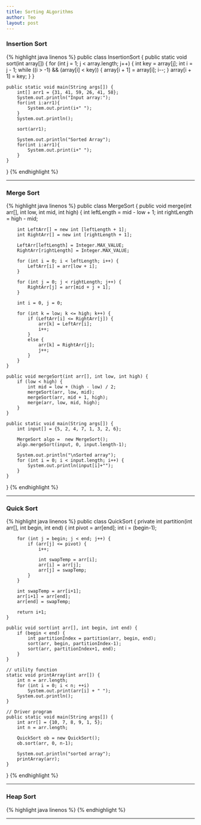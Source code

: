 ```yaml
---
title: Sorting ALgorithms
author: Teo
layout: post
---
```


<h3> Insertion Sort </h3>
{% highlight java linenos %} public class InsertionSort {
    public static void sort(int array[]) {
        for (int j = 1; j < array.length; j++) {
            int key = array[j];
            int i = j - 1;
            while ((i > -1) && (array[i] < key)) {
                array[i + 1] = array[i];
                i--;
            }
            array[i + 1] = key;
        }
    }

    public static void main(String args[]) {
        int[] arr1 = {31, 41, 59, 26, 41, 58};
        System.out.println("Input array:");
        for(int i:arr1){
            System.out.print(i+" ");
        }
        System.out.println();

        sort(arr1);

        System.out.println("Sorted Array");
        for(int i:arr1){
            System.out.print(i+" ");
        }
    }
}
    {% endhighlight %}

<hr/>

<h3> Merge Sort </h3>
{% highlight java linenos %} public class MergeSort {
    public void merge(int arr[], int low, int mid, int high) {
        int leftLength = mid - low + 1;
        int rightLength = high - mid;

        int LeftArr[] = new int [leftLength + 1];
        int RightArr[] = new int [rightLength + 1];

        LeftArr[leftLength] = Integer.MAX_VALUE;
        RightArr[rightLength] = Integer.MAX_VALUE;

        for (int i = 0; i < leftLength; i++) {
            LeftArr[i] = arr[low + i];
        }

        for (int j = 0; j < rightLength; j++) {
            RightArr[j] = arr[mid + j + 1];
        }

        int i = 0, j = 0;

        for (int k = low; k <= high; k++) {
            if (LeftArr[i] <= RightArr[j]) {
                arr[k] = LeftArr[i];
                i++;
            }
            else {
                arr[k] = RightArr[j];
                j++;
            }
        }
    }

    public void mergeSort(int arr[], int low, int high) {
        if (low < high) {
            int mid = low + (high - low) / 2;
            mergeSort(arr, low, mid);
            mergeSort(arr, mid + 1, high);
            merge(arr, low, mid, high);
        }
    }

    public static void main(String args[]) {
        int input[] = {5, 2, 4, 7, 1, 3, 2, 6};

        MergeSort algo =  new MergeSort();
        algo.mergeSort(input, 0, input.length-1);

        System.out.println("\nSorted array");
        for (int i = 0; i < input.length; i++) {
            System.out.println(input[i]+"");
        }
    }
}
{% endhighlight %}

<hr/>

<h3> Quick Sort </h3> 
{% highlight java linenos %} public class QuickSort {
    private int partition(int arr[], int begin, int end) {
        int pivot = arr[end];
        int i = (begin-1);

        for (int j = begin; j < end; j++) {
            if (arr[j] <= pivot) {
                i++;

                int swapTemp = arr[i];
                arr[i] = arr[j];
                arr[j] = swapTemp;
            }
        }

        int swapTemp = arr[i+1];
        arr[i+1] = arr[end];
        arr[end] = swapTemp;

        return i+1;
    }

    public void sort(int arr[], int begin, int end) {
        if (begin < end) {
            int partitionIndex = partition(arr, begin, end);
            sort(arr, begin, partitionIndex-1);
            sort(arr, partitionIndex+1, end);
        }
    }

    // utility function
    static void printArray(int arr[]) {
        int n = arr.length;
        for (int i = 0; i < n; ++i)
            System.out.print(arr[i] + " ");
        System.out.println();
    }

    // Driver program
    public static void main(String args[]) {
        int arr[] = {10, 7, 8, 9, 1, 5};
        int n = arr.length;

        QuickSort ob = new QuickSort();
        ob.sort(arr, 0, n-1);

        System.out.println("sorted array");
        printArray(arr);
    }
}
{% endhighlight %}
<hr/>

<h3> Heap Sort </h3>
{% highlight java linenos %} 
{% endhighlight %}
<hr/>
